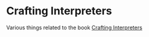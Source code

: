 # Crafting Interpreters

Various things related to the book [Crafting Interpreters](https://github.com/munificent/craftinginterpreters)


